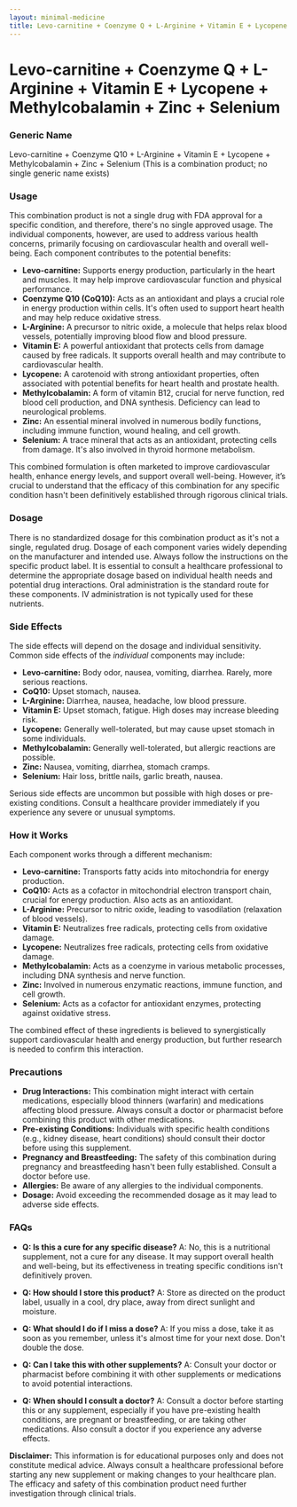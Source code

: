 ```yaml
---
layout: minimal-medicine
title: Levo-carnitine + Coenzyme Q + L-Arginine + Vitamin E + Lycopene + Methylcobalamin + Zinc + Selenium
---
```


# Levo-carnitine + Coenzyme Q + L-Arginine + Vitamin E + Lycopene + Methylcobalamin + Zinc + Selenium
### Generic Name

Levo-carnitine + Coenzyme Q10 + L-Arginine + Vitamin E + Lycopene + Methylcobalamin + Zinc + Selenium (This is a combination product; no single generic name exists)


### Usage

This combination product is not a single drug with FDA approval for a specific condition, and therefore, there's no single approved usage.  The individual components, however, are used to address various health concerns, primarily focusing on cardiovascular health and overall well-being.  Each component contributes to the potential benefits:

* **Levo-carnitine:** Supports energy production, particularly in the heart and muscles. It may help improve cardiovascular function and physical performance.
* **Coenzyme Q10 (CoQ10):** Acts as an antioxidant and plays a crucial role in energy production within cells. It's often used to support heart health and may help reduce oxidative stress.
* **L-Arginine:** A precursor to nitric oxide, a molecule that helps relax blood vessels, potentially improving blood flow and blood pressure.
* **Vitamin E:** A powerful antioxidant that protects cells from damage caused by free radicals.  It supports overall health and may contribute to cardiovascular health.
* **Lycopene:** A carotenoid with strong antioxidant properties, often associated with potential benefits for heart health and prostate health.
* **Methylcobalamin:** A form of vitamin B12, crucial for nerve function, red blood cell production, and DNA synthesis.  Deficiency can lead to neurological problems.
* **Zinc:** An essential mineral involved in numerous bodily functions, including immune function, wound healing, and cell growth.
* **Selenium:** A trace mineral that acts as an antioxidant, protecting cells from damage.  It's also involved in thyroid hormone metabolism.

This combined formulation is often marketed to improve cardiovascular health, enhance energy levels, and support overall well-being. However, it’s crucial to understand that the efficacy of this combination for any specific condition hasn't been definitively established through rigorous clinical trials.


### Dosage

There is no standardized dosage for this combination product as it's not a single, regulated drug.  Dosage of each component varies widely depending on the manufacturer and intended use.  Always follow the instructions on the specific product label.  It is essential to consult a healthcare professional to determine the appropriate dosage based on individual health needs and potential drug interactions.  Oral administration is the standard route for these components. IV administration is not typically used for these nutrients.


### Side Effects

The side effects will depend on the dosage and individual sensitivity.  Common side effects of the *individual* components may include:

* **Levo-carnitine:** Body odor, nausea, vomiting, diarrhea.  Rarely, more serious reactions.
* **CoQ10:** Upset stomach, nausea.
* **L-Arginine:** Diarrhea, nausea, headache, low blood pressure.
* **Vitamin E:**  Upset stomach, fatigue.  High doses may increase bleeding risk.
* **Lycopene:** Generally well-tolerated, but may cause upset stomach in some individuals.
* **Methylcobalamin:**  Generally well-tolerated, but allergic reactions are possible.
* **Zinc:** Nausea, vomiting, diarrhea, stomach cramps.
* **Selenium:**  Hair loss, brittle nails, garlic breath, nausea.


Serious side effects are uncommon but possible with high doses or pre-existing conditions.  Consult a healthcare provider immediately if you experience any severe or unusual symptoms.


### How it Works

Each component works through a different mechanism:

* **Levo-carnitine:** Transports fatty acids into mitochondria for energy production.
* **CoQ10:** Acts as a cofactor in mitochondrial electron transport chain, crucial for energy production.  Also acts as an antioxidant.
* **L-Arginine:** Precursor to nitric oxide, leading to vasodilation (relaxation of blood vessels).
* **Vitamin E:**  Neutralizes free radicals, protecting cells from oxidative damage.
* **Lycopene:**  Neutralizes free radicals, protecting cells from oxidative damage.
* **Methylcobalamin:** Acts as a coenzyme in various metabolic processes, including DNA synthesis and nerve function.
* **Zinc:**  Involved in numerous enzymatic reactions, immune function, and cell growth.
* **Selenium:**  Acts as a cofactor for antioxidant enzymes, protecting against oxidative stress.


The combined effect of these ingredients is believed to synergistically support cardiovascular health and energy production, but further research is needed to confirm this interaction.


### Precautions

* **Drug Interactions:**  This combination might interact with certain medications, especially blood thinners (warfarin) and medications affecting blood pressure.  Always consult a doctor or pharmacist before combining this product with other medications.
* **Pre-existing Conditions:**  Individuals with specific health conditions (e.g., kidney disease, heart conditions) should consult their doctor before using this supplement.
* **Pregnancy and Breastfeeding:**  The safety of this combination during pregnancy and breastfeeding hasn't been fully established. Consult a doctor before use.
* **Allergies:**  Be aware of any allergies to the individual components.
* **Dosage:**  Avoid exceeding the recommended dosage as it may lead to adverse side effects.


### FAQs

* **Q: Is this a cure for any specific disease?**  A: No, this is a nutritional supplement, not a cure for any disease. It may support overall health and well-being, but its effectiveness in treating specific conditions isn't definitively proven.

* **Q:  How should I store this product?**  A: Store as directed on the product label, usually in a cool, dry place, away from direct sunlight and moisture.

* **Q:  What should I do if I miss a dose?** A: If you miss a dose, take it as soon as you remember, unless it's almost time for your next dose. Don't double the dose.

* **Q: Can I take this with other supplements?** A: Consult your doctor or pharmacist before combining it with other supplements or medications to avoid potential interactions.

* **Q: When should I consult a doctor?** A: Consult a doctor before starting this or any supplement, especially if you have pre-existing health conditions, are pregnant or breastfeeding, or are taking other medications.  Also consult a doctor if you experience any adverse effects.


**Disclaimer:**  This information is for educational purposes only and does not constitute medical advice.  Always consult a healthcare professional before starting any new supplement or making changes to your healthcare plan.  The efficacy and safety of this combination product need further investigation through clinical trials.
